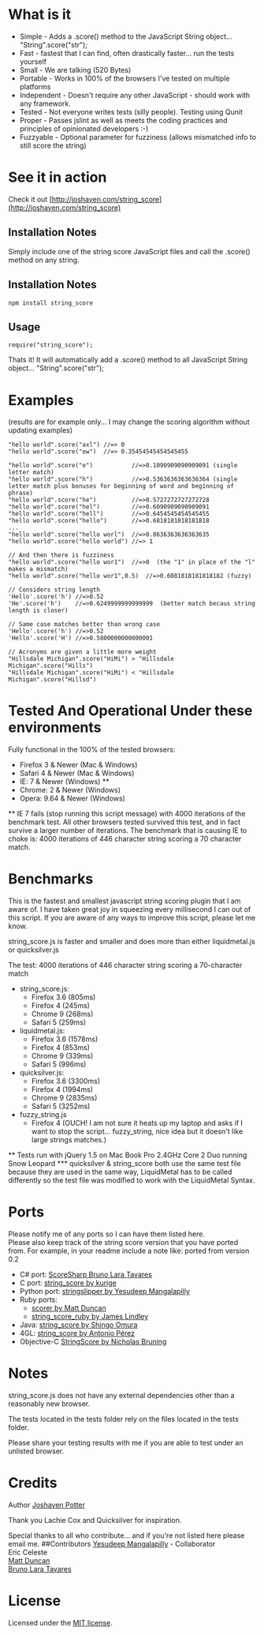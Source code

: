 # What is it

* Simple - Adds a .score() method to the JavaScript String object... "String".score("str");
* Fast - fastest that I can find, often drastically faster... run the tests yourself
* Small - We are talking (520 Bytes)
* Portable - Works in 100% of the browsers I've tested on multiple platforms
* Independent - Doesn't require any other JavaScript - should work with any framework.
* Tested - Not everyone writes tests (silly people). Testing using Qunit
* Proper - Passes jslint as well as meets the coding practices and principles of opinionated developers :-)
* Fuzzyable - Optional parameter for fuzziness (allows mismatched info to still score the string)

# See it in action
Check it out [http://joshaven.com/string_score](http://joshaven.com/string_score)

## Installation Notes
Simply include one of the string score JavaScript files and call the .score() method on any string.

## Installation Notes
    npm install string_score

## Usage
    require("string_score");

Thats it! It will automatically add a .score() method to all JavaScript String object... "String".score("str");

# Examples 
(results are for example only... I may change the scoring algorithm without updating examples)
    
    "hello world".score("axl") //=> 0
    "hello world".score("ow")  //=> 0.35454545454545455
    
    "hello world".score("e")           //=>0.1090909090909091 (single letter match)
    "hello world".score("h")           //=>0.5363636363636364 (single letter match plus bonuses for beginning of word and beginning of phrase)
    "hello world".score("he")          //=>0.5727272727272728
    "hello world".score("hel")         //=>0.6090909090909091
    "hello world".score("hell")        //=>0.6454545454545455
    "hello world".score("hello")       //=>0.6818181818181818
    ...
    "hello world".score("hello worl")  //=>0.8636363636363635
    "hello world".score("hello world") //=> 1
    
    // And then there is fuzziness
    "hello world".score("hello wor1")  //=>0  (the "1" in place of the "l" makes a mismatch)
    "hello world".score("hello wor1",0.5)  //=>0.6081818181818182 (fuzzy)

    // Considers string length
    'Hello'.score('h') //=>0.52
    'He'.score('h')    //=>0.6249999999999999  (better match becaus string length is closer)

    // Same case matches better than wrong case
    'Hello'.score('h') //=>0.52
    'Hello'.score('H') //=>0.5800000000000001

    // Acronyms are given a little more weight
    "Hillsdale Michigan".score("HiMi") > "Hillsdale Michigan".score("Hills")
    "Hillsdale Michigan".score("HiMi") < "Hillsdale Michigan".score("Hillsd")

# Tested And Operational Under these environments

Fully functional in the 100% of the tested browsers:

* Firefox 3 & Newer (Mac & Windows)
* Safari 4 & Newer (Mac & Windows)
* IE: 7 & Newer (Windows) **
* Chrome: 2 & Newer (Windows)
* Opera: 9.64 & Newer (Windows)

** IE 7 fails (stop running this script message) with 4000 iterations 
of the benchmark test. All other browsers tested survived this test, 
and in fact survive a larger number of iterations.  The benchmark 
that is causing IE to choke is: 4000 iterations of 446 character 
string scoring a 70 character match.

# Benchmarks
This is the fastest and smallest javascript string scoring plugin 
that I am aware of.  I have taken great joy in squeezing every 
millisecond I can out of this script.  If you are aware of any 
ways to improve this script, please let me know.

string_score.js is faster and smaller and does more than either liquidmetal.js or quicksilver.js

The test: 4000 iterations of 446 character string scoring a 70-character match

* string_score.js:
  * Firefox 3.6 (805ms)
  * Firefox 4 (245ms)
  * Chrome 9 (268ms)
  * Safari 5 (259ms)
* liquidmetal.js:
  * Firefox 3.6 (1578ms)
  * Firefox 4 (853ms)
  * Chrome 9 (339ms) 
  * Safari 5 (996ms)
* quicksilver.js:
  * Firefox 3.6 (3300ms)
  * Firefox 4 (1994ms)
  * Chrome 9 (2835ms)
  * Safari 5 (3252ms)
* fuzzy_string.js
  * Firefox 4 (OUCH! I am not sure it heats up my laptop and asks if I want to stop the script... fuzzy_string, nice idea but it doesn't like large strings matches.)

** Tests run with jQuery 1.5 on Mac Book Pro 2.4GHz Core 2 Duo running Snow Leopard
*** quicksilver & string_score both use the same test file because they are used in the 
same way, LiquidMetal has to be called differently so the test file was modified to work
with the LiquidMetal Syntax.

# Ports
Please notify me of any ports so I can have them listed here.  
Please also keep track of the string score version that you have ported from. For example, in your readme include a note like: ported from version 0.2

* C# port: [ScoreSharp Bruno Lara Tavares](https://github.com/bltavares/scoresharp)  
* C port: [string_score by kurige](https://github.com/kurige/string_score)
* Python port: [stringslipper by Yesudeep Mangalapilly](https://github.com/gorakhargosh/stringslipper)
* Ruby ports: 
  * [scorer by Matt Duncan](https://github.com/mrduncan/scorer)
  * [string_score_ruby by James Lindley](https://github.com/jlindley/string_score_ruby)
* Java: [string_score by Shingo Omura](https://github.com/everpeace/string-score)
* 4GL: [string_score by Antonio Pérez](https://github.com/skarcha/string_score)
* Objective-C [StringScore by Nicholas Bruning](https://github.com/thetron/StringScore)

# Notes
string_score.js does not have any external dependencies 
other than a reasonably new browser.

The tests located in the tests folder rely on the files 
located in the tests folder.

Please share your testing results with me if you are 
able to test under an unlisted browser.

# Credits
Author [Joshaven Potter](mailto:yourtech@gmail.com)  

Thank you Lachie Cox and Quicksilver for inspiration.  

Special thanks to all who contribute... and if you're not listed here please email me.
##Contributors
[Yesudeep Mangalapilly](mailto:yesudeep@gmail.com) - Collaborator  
Eric Celeste  
[Matt Duncan](https://github.com/mrduncan)  
[Bruno Lara Tavares](https://github.com/bltavares)  

# License
Licensed under the [MIT license](http://www.opensource.org/licenses/mit-license.php).
